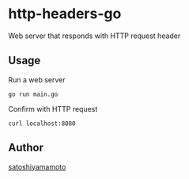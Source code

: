 http-headers-go
====

Web server that responds with HTTP request header

## Usage

Run a web server

```
go run main.go
```

Confirm with HTTP request
```
curl localhost:8080
```

## Author

[satoshiyamamoto](https://github.com/satoshiyamamoto)
